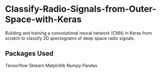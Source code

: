 # Classify-Radio-Signals-from-Outer-Space-with-Keras
Building and training a convolutional neural network (CNN) in Keras from scratch to classify 2D spectograms of deep space radio signals.

## Packages Used
 Tensorflow
 Sklearn
 Matplotlib
 Numpy
 Pandas
